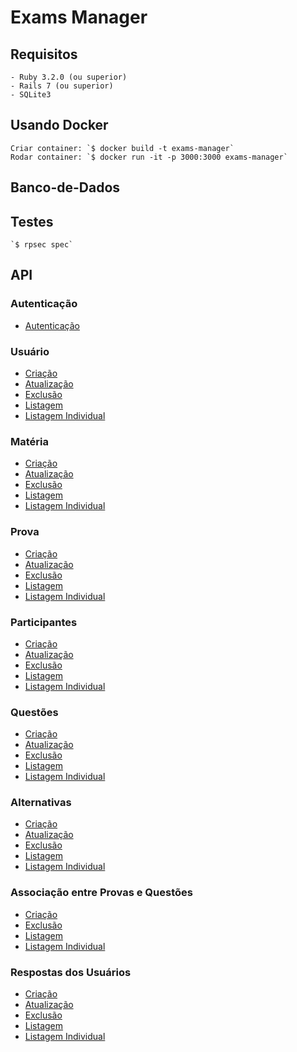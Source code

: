 # Exams Manager

## Requisitos

    - Ruby 3.2.0 (ou superior)
    - Rails 7 (ou superior)
    - SQLite3

## Usando Docker
    
    Criar container: `$ docker build -t exams-manager`
    Rodar container: `$ docker run -it -p 3000:3000 exams-manager`

## Banco-de-Dados

## Testes

    `$ rpsec spec`

## API

### Autenticação

- [Autenticação](docs/auth.md)


### Usuário

- [Criação](docs/users/create_user.md)
- [Atualização](docs/users/update_user.md)
- [Exclusão](docs/users/delete_user.md)
- [Listagem](docs/users/index_user.md)
- [Listagem Individual](docs/users/show_user.md)


### Matéria

- [Criação](docs/topics/create_topic.md)
- [Atualização](docs/topics/update_topic.md)
- [Exclusão](docs/topics/delete_topic.md)
- [Listagem](docs/topics/list_topics.md)
- [Listagem Individual](docs/topics/show_topic.md)

### Prova

- [Criação](docs/exams/create_exam.md)
- [Atualização](docs/exams/update_exam.md)
- [Exclusão](docs/exams/delete_exam.md)
- [Listagem](docs/exams/list_exams.md)
- [Listagem Individual](docs/exams/show_exam.md)

### Participantes

- [Criação](docs/participants/create_participant.md)
- [Atualização](docs/participants/update_participant.md)
- [Exclusão](docs/participants/delete_participant.md)
- [Listagem](docs/participants/list_participants.md)
- [Listagem Individual](docs/participants/show_participant.md)


### Questões 

- [Criação](docs/questions/create_question.md)
- [Atualização](docs/questions/update_question.md)
- [Exclusão](docs/questions/delete_question.md)
- [Listagem](docs/questions/list_questions.md)
- [Listagem Individual](docs/questions/show_question.md)

### Alternativas

- [Criação](docs/alternatives/create_alternative.md)
- [Atualização](docs/alternatives/update_alternative.md)
- [Exclusão](docs/alternatives/delete_alternative.md)
- [Listagem](docs/alternatives/list_alternatives.md)
- [Listagem Individual](docs/alternatives/show_alternative.md)


### Associação entre Provas e Questões

- [Criação](docs/exam_questions/create_exam_question.md)
- [Exclusão](docs/exam_questions/delete_exam_question.md)
- [Listagem](docs/exam_questions/list_exam_questions.md)
- [Listagem Individual](docs/exam_questions/show_exam_question.md)

### Respostas dos Usuários  

- [Criação](docs/user_answers/create_user_answer.md)
- [Atualização](docs/user_answers/update_user_answer.md)
- [Exclusão](docs/user_answers/delete_user_answer.md)
- [Listagem](docs/user_answers/list_user_answers.md)
- [Listagem Individual](docs/user_answers/show_user_answer.md)




 







